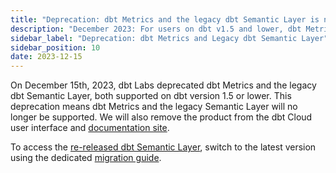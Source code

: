 ```yaml
---
title: "Deprecation: dbt Metrics and the legacy dbt Semantic Layer is now deprecated"
description: "December 2023: For users on dbt v1.5 and lower, dbt Metrics and the legacy dbt Semantic Layer has been deprecated. Use the migration guide to migrate to and access the latest dbt Semantic Layer. "
sidebar_label: "Deprecation: dbt Metrics and Legacy dbt Semantic Layer"
sidebar_position: 10
date: 2023-12-15
---
```


On December 15th, 2023, dbt Labs deprecated dbt Metrics and the legacy dbt Semantic Layer, both supported on dbt version 1.5 or lower. This deprecation means dbt Metrics and the legacy Semantic Layer will no longer be supported. We will also remove the product from the dbt Cloud user interface and [documentation site](https://docs.getdbt.com/).

To access the [re-released dbt Semantic Layer](/docs/use-dbt-semantic-layer/dbt-sl), switch to the latest version using the dedicated [migration guide](/guides/sl-migration?step=1).
